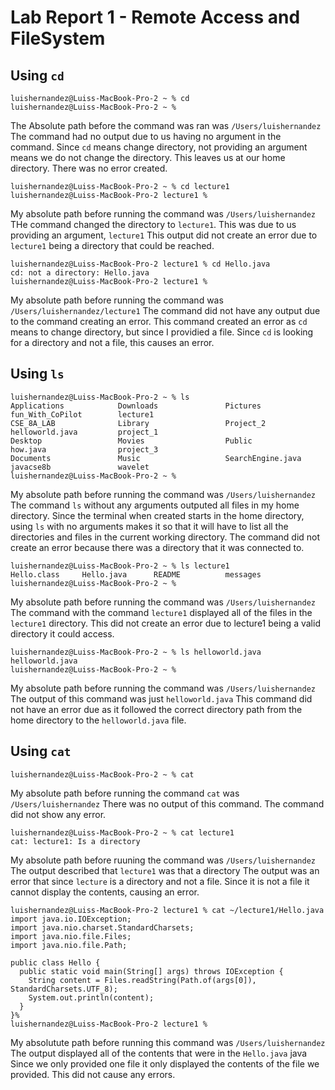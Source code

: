 # Lab Report 1 - Remote Access and FileSystem

## Using ```cd```
```
luishernandez@Luiss-MacBook-Pro-2 ~ % cd
luishernandez@Luiss-MacBook-Pro-2 ~ % 
```

The Absolute path before the command was ran was ```/Users/luishernandez```
The command had no output due to us having no argument in the command.
Since `cd` means change directory, not providing an argument means we do not change the directory.
This leaves us at our home directory.
There was no error created.


```
luishernandez@Luiss-MacBook-Pro-2 ~ % cd lecture1
luishernandez@Luiss-MacBook-Pro-2 lecture1 % 
```
My absolute path before running the command was ```/Users/luishernandez```
THe command changed the directory to `lecture1`.
This was due to us providing an argument, `lecture1`
This output did not create an error due to `lecture1`  being a directory that could be reached.


```
luishernandez@Luiss-MacBook-Pro-2 lecture1 % cd Hello.java
cd: not a directory: Hello.java
luishernandez@Luiss-MacBook-Pro-2 lecture1 % 
```
My absolute path before running the command was ```/Users/luishernandez/lecture1```
The command did not have any output due to the command creating an error.
This command created an error as `cd` means to change directory, but since I providied a file.
Since `cd` is looking for a directory and not a file, this causes an error. 


## Using ```ls```
```
luishernandez@Luiss-MacBook-Pro-2 ~ % ls
Applications            Downloads               Pictures                fun_With_CoPilot        lecture1
CSE_8A_LAB              Library                 Project_2               helloworld.java         project_1
Desktop                 Movies                  Public                  how.java                project_3
Documents               Music                   SearchEngine.java       javacse8b               wavelet
luishernandez@Luiss-MacBook-Pro-2 ~ %
```

My absolute path before running the command was ```/Users/luishernandez```
The command `ls` without any arguments outputed all files in my home directory.
Since the terminal when created starts in the home directory, using `ls` with no arguments makes it so that it will have to list all the directories and files in the current working directory.
The command did not create an error because there was a directory that it was connected to.


```
luishernandez@Luiss-MacBook-Pro-2 ~ % ls lecture1
Hello.class     Hello.java      README          messages
luishernandez@Luiss-MacBook-Pro-2 ~ % 
```
My absolute path before running the command was ```/Users/luishernandez```
The command with the command `lecture1` displayed all of the files in the `lecture1` directory.
This did not create an error due to lecture1 being a valid directory it could access.


```
luishernandez@Luiss-MacBook-Pro-2 ~ % ls helloworld.java
helloworld.java
luishernandez@Luiss-MacBook-Pro-2 ~ % 
```
My absolute path before running the command was ```/Users/luishernandez```
The output of this command was just `helloworld.java`
This command did not have an error due as it followed the correct directory path
from the home directory to the `helloworld.java` file.


## Using ```cat```

```
luishernandez@Luiss-MacBook-Pro-2 ~ % cat

```
My absolute path before running the command `cat` was `/Users/luishernandez`
There was no output of this command.
The command did not show any error.


```
luishernandez@Luiss-MacBook-Pro-2 ~ % cat lecture1
cat: lecture1: Is a directory
```
My absolute path before ruuning the command was `/Users/luishernandez`
The output described that `lecture1` was that a directory
The output was an error that since `lecture` is a directory and not a file.
Since it is not a file it cannot display the contents, causing an error.



```
luishernandez@Luiss-MacBook-Pro-2 lecture1 % cat ~/lecture1/Hello.java
import java.io.IOException;
import java.nio.charset.StandardCharsets;
import java.nio.file.Files;
import java.nio.file.Path;

public class Hello {
  public static void main(String[] args) throws IOException {
    String content = Files.readString(Path.of(args[0]), StandardCharsets.UTF_8);    
    System.out.println(content);
  }
}%                                                                                                                                   
luishernandez@Luiss-MacBook-Pro-2 lecture1 % 

```
My absolutute path before running this command was `/Users/luishernandez`
The output displayed all of the contents that were in the `Hello.java` java
Since we only provided one file it only displayed the contents of the file we provided.
This did not cause any errors.
